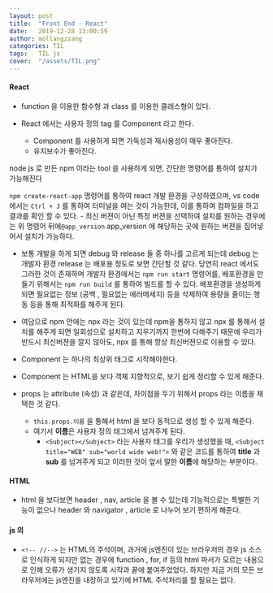 ```yaml
---
layout: post
title:  "Front End - React"
date:   2019-12-28 13:00:59
author: mollangzzang
categories: TIL
tags:	TIL js
cover:  "/assets/TIL.png"
---
```


#### React

- function 을 이용한 함수형 과 class 를 이용한 클래스형이 있다.

- React 에서는 사용자 정의 tag 를 Component 라고 한다.
    - Component 를 사용하게 되면 가독성과 재사용성이 매우 좋아진다.
    - 유지보수가 좋아진다.

node js 로 만든 npm 이라는 tool 을 사용하게 되면, 간단한 명령어를 통하여 설치가 가능해진다

`npm create-react-app` 명령어를 통하여 react 개발 환경을 구성하였으며, vs code 에서는 `Ctrl + J` 를 통하여 터미널을 여는 것이 가능한데,
이를 통하여 컴파일을 하고 결과를 확인 할 수 있다.
    - 최신 버젼이 아닌 특정 버젼을 선택하여 설치를 원하는 경우에는 위 명령어 뒤에`@app_version` app_version 에 해당하는 곳에 원하는 버젼을 집어넣어서 설치가 가능하다.

- 보통 개발을 하게 되면 debug 와 release 둘 중 하나를 고르게 되는데 debug 는 개발자 환경 release 는 배포용 정도로 보면 간단할 것 같다. 당연히 react 에서도 그러한 것이 존재하며 개발자 환경에서는 `npm run start` 명령어를, 배포환경을 만들기 위해서는 `npm run build` 를 통하여 빌드를 할 수 있다. 배포환경을 생성하게 되면 필요없는 정보 (공백 , 필요없는 에러메세지) 등을 삭제하여 용량을 줄이는 행동 등을 통해 최적화를 해주게 된다.

- 여담으로 npm 안에는 npx 라는 것이 있는데 npm을 통하지 않고 npx 를 통해서 설치를 해주게 되면 일회성으로 설치하고 지우기까지 한번에 다해주기 때문에 우리가 반드시 최신버젼을 깔지 않아도, npx 를 통해 항상 최신버젼으로 이용할 수 있다.

- Component 는 하나의 최상위 태그로 시작해야한다.

- Component 는 HTML을 보다 객체 지향적으로, 보기 쉽게 정리할 수 있게 해준다.

- props 는 attribute (속성) 과 같은데, 차이점을 두기 위해서 props 라는 이름을 채택한 것 같다.
    - `this.props.이름` 을 통해서 html 을 보다 동적으로 생성 할 수 있게 해준다.
    - 여기서 **이름**은 사용자 정의 태그에서 넘겨주게 된다.
        - `<Subject></Subject>` 라는 사용자 태그를 우리가 생성했을 때, `<Subject title="WEB" sub="world wide web!">` 와 같은 코드를 통하여 **title** 과 **sub** 를 넘겨주게 되고 이러한 것이 앞서 말한 **이름**에 해당하는 부분이다.

#### HTML

- html 을 보다보면 header , nav, article 을 볼 수 있는데 기능적으로는 특별한 기능이 없으나 header 와 navigator , article 로 나누어 보기 편하게 해준다.

#### js 의 <!-- //-->

- `<!-- //-->` 는 HTML의 주석이며, 과거에 js엔진이 있는 브라우저의 경우 js 소스로 인식하게 되지만 없는 경우에 function , for, if 등의 html 파서가 모르는 내용으로 인해 오류가 생기지 않도록 시작과 끝에 붙여주었었다. 하지만 지금 거의 모든 브라우저에는 js엔진을 내장하고 있기에 HTML 주석처리를 할 필요는 없다.